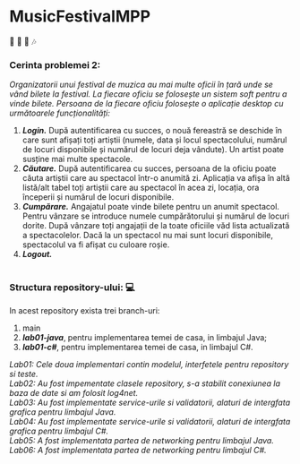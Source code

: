 # MusicFestivalMPP
:ticket: :guitar: :ferris_wheel: :notes:
### Cerinta problemei 2:
*Organizatorii unui festival de muzica au mai multe oficii în țară unde se vând bilete la festival. La fiecare oficiu 
se folosește un sistem soft pentru a vinde bilete. Persoana de la fiecare oficiu folosește o aplicație desktop cu 
următoarele funcționalități:*
1. ***Login.*** După autentificarea cu succes, o nouă fereastră se deschide în care sunt afișați toți artiștii 
(numele, data și locul spectacolului, numărul de locuri disponibile și numărul de locuri deja vândute). 
Un artist poate susține mai multe spectacole. 
2. ***Căutare.*** După autentificarea cu succes, persoana de la oficiu poate căuta artiștii care au spectacol într-o 
anumită zi. Aplicația va afișa în altă listă/alt tabel toți artiștii care au spectacol în acea zi, locația, ora 
începerii și numărul de locuri disponibile. 
3. ***Cumpărare.*** Angajatul poate vinde bilete pentru un anumit spectacol. Pentru vânzare se introduce 
numele cumpărătorului și numărul de locuri dorite. După vânzare toți angajații de la toate oficiile văd 
lista actualizată a spectacolelor. Dacă la un spectacol nu mai sunt locuri disponibile, spectacolul va fi 
afișat cu culoare roșie. 
4. ***Logout.*** <br><br>
### Structura repository-ului: :computer:
In acest repository exista trei branch-uri: 
1. main
2. ***lab01-java***, pentru implementarea temei de casa, in limbajul Java;
3. ***lab01-c#***, pentru implementarea temei de casa,  in limbajul C#. <br>

*Lab01: Cele doua implementari contin modelul, interfetele pentru repository si teste.* <br>
*Lab02: Au fost impementate clasele repository, s-a stabilit conexiunea la baza de date si am folosit log4net.* <br>
*Lab03: Au fost implementate service-urile si validatorii, alaturi de intergfata grafica pentru limbajul Java.* <br>
*Lab04: Au fost implementate service-urile si validatorii, alaturi de intergfata grafica pentru limbajul C#.* <br>
*Lab05: A fost implementata partea de networking pentru limbajul Java.* <br>
*Lab06: A fost implementata partea de networking pentru limbajul C#.* <br>
